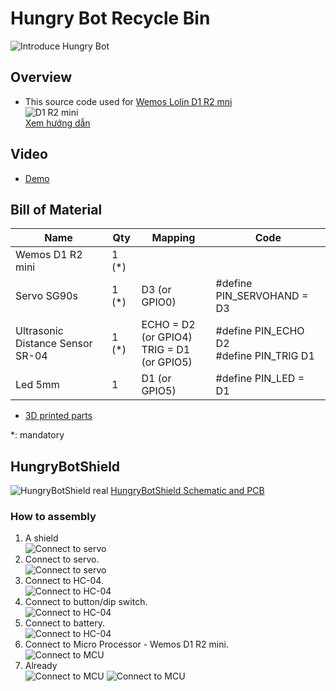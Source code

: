 # Hungry Bot Recycle Bin

 ![Introduce Hungry Bot](./images/HungryBotShield.jpg)

## Overview

- This source code used for [Wemos Lolin D1 R2 mni](https://neittien0110.github.io/MCU/ESP8266/Wemosd1r2mini.html)\
  ![D1 R2 mini](https://neittien0110.github.io/MCU/assets/esp8266_wemosd1r2mini_ledbuiltin.png)\
  [Xem hướng dẫn](https://neittien0110.github.io/MCU/ESP8266/Wemosd1r2mini.html)

## Video

- [Demo](https://youtu.be/PHz48JWzXpA)

## Bill of Material

|Name|Qty|Mapping| Code |
|----|----|----|----|
|Wemos D1 R2 mini | 1 (*) |  |  |
|Servo SG90s | 1 (*) | D3 (or GPIO0) | #define PIN_SERVOHAND = D3 |
|Ultrasonic Distance Sensor SR-04 | 1 (*) |ECHO = D2 (or GPIO4) <br/> TRIG = D1 (or GPIO5) | #define PIN_ECHO D2 <br/> #define PIN_TRIG D1 |
|Led 5mm | 1 | D1 (or GPIO5) | #define PIN_LED = D1 |

- [3D printed parts](https://www.thingiverse.com/thing:5160440)

*: mandatory

## HungryBotShield

![HungryBotShield real](https://image.easyeda.com/pullimage/bRcvGseW6uTdBQ1zP42PAcZSu7V20llFNgRsNlmf.jpeg)
[HungryBotShield Schematic and PCB](https://oshwlab.com/neittien0110/hungryboardshield)

### How to assembly

1. A shield \
  ![Connect to servo](./images/HungryBotShield_Free.jpg)
1. Connect to servo.\
   ![Connect to servo](./images/HungryBotShield_Servo.jpg)
1. Connect to HC-04.\
   ![Connect to HC-04](./images/HungryBotShield_HC04.jpg)
1. Connect to button/dip switch.\
   ![Connect to HC-04](./images/HungryBotShield_Button.jpg)
1. Connect to battery.\
   ![Connect to HC-04](./images/HungryBotShield_Battery.jpg)
1. Connect to Micro Processor - Wemos D1 R2 mini.\
   ![Connect to MCU](./images/HungryBotShield_MCU.jpg)
1. Already\
    ![Connect to MCU](./images/HungryBotShield_All.jpg)
    ![Connect to MCU](./images/HungryBotShield_All2.jpg)
